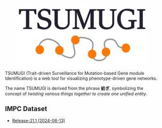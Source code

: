 
<p align="center">
    <a href="https://www.md.tsukuba.ac.jp/LabAnimalResCNT/TSUMUGI/" target="_blank">
        <img src="image/tsumugi-logo.jpg" alt="Tsumugi Logo" width="90%">
    </a>
</p>

TSUMUGI (Trait-driven Surveillance for Mutation-based Gene module Identification) is a web tool for visualizing phenotype-driven gene networks.

The name TSUMUGI is derived from the phrase **紡ぎ**, symbolizing the concept of *twisting various things together to create one unified entity*.  

## IMPC Dataset

- [Release-21.1 (2024-06-13)](https://ftp.ebi.ac.uk/pub/databases/impc/all-data-releases/release-21.1/)

